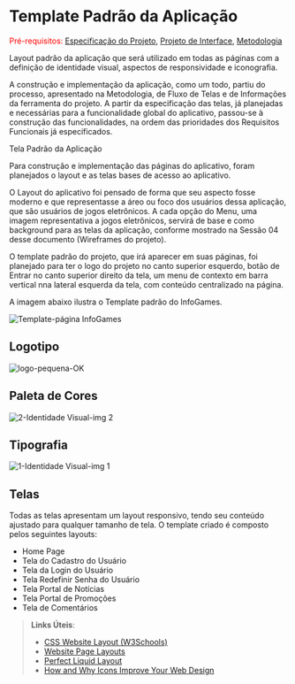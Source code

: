 # Template Padrão da Aplicação

<span style="color:red">Pré-requisitos: <a href="2-Especificação do Projeto.md"> Especificação do Projeto</a></span>, <a href="3-Projeto de Interface.md"> Projeto de Interface</a>, <a href="4-Metodologia.md"> Metodologia</a>

Layout padrão da aplicação que será utilizado em todas as páginas com a definição de identidade visual, aspectos de responsividade e iconografia.

A construção e implementação da aplicação, como um todo, partiu do processo, apresentado na Metodologia, de Fluxo de Telas e de Informações da ferramenta do projeto. A partir da especificação das telas, já planejadas e necessárias para a funcionalidade global do aplicativo, passou-se à construção das funcionalidades, na ordem das prioridades dos Requisitos Funcionais já especificados.

Tela Padrão da Aplicação

Para construção e implementação das páginas do aplicativo, foram planejados o layout e as telas bases de acesso ao aplicativo.

O Layout do aplicativo foi pensado de forma que seu aspecto fosse moderno e que representasse a áreo ou foco dos usuários dessa aplicação, que são usuários de jogos eletrônicos. 
A cada opção do Menu, uma imagem representativa a jogos eletrônicos, servirá de base e como background para as telas da aplicação, conforme mostrado na Sessão 04 desse documento (Wireframes do projeto).

O template padrão do projeto, que irá aparecer em suas páginas, foi planejado para ter o logo do projeto no canto superior esquerdo, botão de Entrar no canto superior direito da tela, um menu de contexto em barra vertical nna lateral esquerda da tela, com conteúdo centralizado na página.

A imagem abaixo ilustra o Template padrão do InfoGames.

![Template-página InfoGames](https://github.com/ICEI-PUC-Minas-PMV-ADS/pmv-ads-2024-1-e2-proj-int-t6-infogames/assets/145228139/d3166d4c-9e8d-4312-b2dd-702d414b5a35)

## Logotipo
![logo-pequena-OK](https://github.com/ICEI-PUC-Minas-PMV-ADS/pmv-ads-2024-1-e2-proj-int-t6-infogames/assets/145228139/b8a4d9ec-8b2d-400a-ad16-6de28b14ace7)


## Paleta de Cores
![2-Identidade Visual-img 2](https://github.com/ICEI-PUC-Minas-PMV-ADS/pmv-ads-2024-1-e2-proj-int-t6-infogames/assets/145228139/6169866e-a86a-4364-a3ad-4e942b04f9ad)


## Tipografia
![1-Identidade Visual-img 1](https://github.com/ICEI-PUC-Minas-PMV-ADS/pmv-ads-2024-1-e2-proj-int-t6-infogames/assets/145228139/9bb2195d-4aa4-4a8e-a6e2-93fe1708f86e)


## Telas

Todas as telas apresentam um layout responsivo, tendo seu conteúdo ajustado para qualquer tamanho de tela. O template criado é composto pelos seguintes layouts:
- Home Page
- Tela do Cadastro do Usuário
- Tela da Login do Usuário
- Tela Redefinir Senha do Usuário
- Tela Portal de Notícias
- Tela Portal de Promoções
- Tela de Comentários


> **Links Úteis**:
>
> - [CSS Website Layout (W3Schools)](https://www.w3schools.com/css/css_website_layout.asp)
> - [Website Page Layouts](http://www.cellbiol.com/bioinformatics_web_development/chapter-3-your-first-web-page-learning-html-and-css/website-page-layouts/)
> - [Perfect Liquid Layout](https://matthewjamestaylor.com/perfect-liquid-layouts)
> - [How and Why Icons Improve Your Web Design](https://usabilla.com/blog/how-and-why-icons-improve-you-web-design/)
